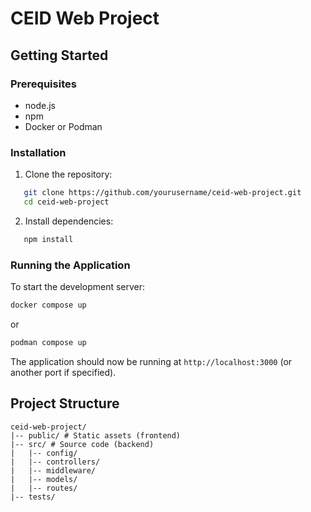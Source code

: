 # CEID Web Project

## Getting Started

### Prerequisites

- node.js
- npm
- Docker or Podman

### Installation

1. Clone the repository:

```bash
   git clone https://github.com/yourusername/ceid-web-project.git
   cd ceid-web-project
```

2. Install dependencies:

```bash
   npm install
```

### Running the Application

To start the development server:

```bash
docker compose up
```

or

```bash
podman compose up
```

The application should now be running at `http://localhost:3000` (or another port if specified).

## Project Structure

```text
ceid-web-project/
|-- public/ # Static assets (frontend)
|-- src/ # Source code (backend)
|   |-- config/
|   |-- controllers/
|   |-- middleware/
|   |-- models/
|   |-- routes/
|-- tests/
```

